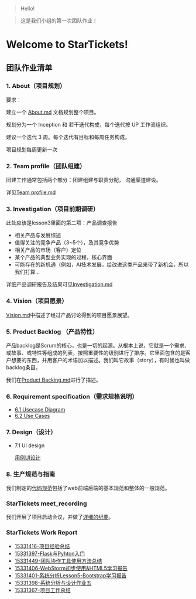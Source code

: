 > Hello!

> 这是我们小组的第一次团队作业！

# Welcome to StarTickets!

## 团队作业清单

### 1. About（项目规划）

  要求：

  建立一个 [About.md](https://github.com/SoftwareSAD/Dashboard/blob/master/Inception/About.md) 文档规划整个项目。

  规划分为一个 Inception 和 若干迭代构成，每个迭代按 UP 工作流组织。

  建议一个迭代 3 周。每个迭代有目标和每周任务构成。

  项目规划每周更新一次

### 2. Team profile（团队组建）

  团建工作通常包括两个部分：团建组建与职责分配， 沟通渠道建设。
  
  详见[Team profile.md](https://github.com/SoftwareSAD/Dashboard/blob/master/Inception/Team%20profile.md)
  
### 3. Investigation（项目前期调研）

  此处应该是lesson3里面的第二项：产品调查报告

  - 相关产品与发展综述
  - 值得关注的竞争产品（3~5个），及其竞争优势
  - 相关产品的市场（客户）定位
  - 某个产品的典型业务实现的过程，核心界面
  - 可能存在的新机遇（例如，AI技术发展，给改进这类产品来带了新机会，所以我们打算...
  
  详细产品调研报告及结果可见[Investigation.md](https://github.com/SoftwareSAD/Dashboard/blob/master/Inception/Investigation.md)

### 4. Vision（项目愿景）

  [Vision.md](https://github.com/SoftwareSAD/Dashboard/blob/master/Inception/Vision.md)中描述了经过产品讨论得到的项目愿景展望。

### 5. Product Backlog （产品特性）

  产品backlog是Scrum的核心，也是一切的起源。从根本上说，它就是一个需求、或故事、或特性等组成的列表，按照重要性的级别进行了排序。它里面包含的是客户想要的东西，并用客户的术语加以描述。我们叫它故事（story），有时候也叫做backlog条目。 

  我们在[Product Backing.md](https://github.com/SoftwareSAD/Dashboard/blob/master/Inception/Product%20Backing.md)进行了描述。

### 6. Requirement specification（需求规格说明）

- [6.1 Usecase Diagram](https://github.com/SoftwareSAD/Dashboard/blob/master/img/UsecaseDiagram/usecase.png)
- [6.2 Use Cases](https://github.com/SoftwareSAD/Dashboard/blob/master/Inception/Use%20Case/6.2%20Use%20Cases.md)

### 7. Design（设计）
    
- 7.1 UI design
    
    [用例UI设计](https://github.com/SoftwareSAD/Dashboard/blob/master/Inception/UIdesign.md)

### 8. 生产规范与指南

  我们制定的[代码规范](https://github.com/SoftwareSAD/Dashboard/blob/master/Inception/code_style.md)包括了web前端后端的基本规范和整体的一般规范。

### StarTickets meet_recording

  我们开展了项目启动会议，并做了[详细的纪要](https://github.com/SoftwareSAD/Dashboard/blob/master/Inception/StarTicket%20meet_recording.md)。

### StarTickets Work Report

- [15331416-项目经验总结](https://hanxu1997.github.io/2018/04/15/%E9%A1%B9%E7%9B%AE%E5%B7%A5%E4%BD%9C%E7%BB%8F%E9%AA%8C%E6%80%BB%E7%BB%93/)
- [15331397-Flask与Pyhton入门](https://blog.csdn.net/qq_33415086/article/details/79949506)
- [15331449-团队协作工具使用方法总结](https://blog.csdn.net/Ecleen_A/article/details/79953646)
- [15331406-WebStorm初步使用&HTML5学习报告](https://blog.csdn.net/weixin_38057349/article/details/79946404)
- [15331401-系统分析Lesson5-Bootstrap学习报告](https://blog.csdn.net/s_mars/article/details/79954216)
- [15331398-系统分析与设计作业五](https://mikqueenge.github.io/2018/04/15/系统分析与设计作业五/)
- [15331367-项目工作总结](https://shimo.im/docs/GT4H4CtpoZgKO93b)